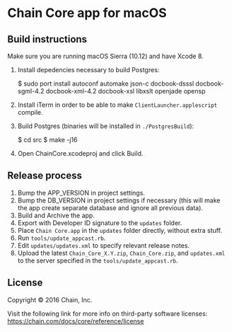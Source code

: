 # Chain Core app for macOS

## Build instructions

Make sure you are running macOS Sierra (10.12) and have Xcode 8. 

1) Install depedencies necessary to build Postgres:

    $ sudo port install autoconf automake json-c docbook-dsssl docbook-sgml-4.2 docbook-xml-4.2 docbook-xsl libxslt openjade opensp

2) Install iTerm in order to be able to make `ClientLauncher.applescript` compile.

3) Build Postgres (binaries will be installed in `./PostgresBuild`):

    $ cd src
    $ make -j16

4) Open ChainCore.xcodeproj and click Build.

## Release process

1. Bump the APP_VERSION in project settings.
2. Bump the DB_VERSION in project settings if necessary (this will make the app create separate database and ignore all previous data).
3. Build and Archive the app.
4. Export with Developer ID signature to the `updates` folder.
5. Place `Chain Core.app` in the `updates` folder directly, without extra stuff.
6. Run `tools/update_appcast.rb`. 
7. Edit `updates/updates.xml` to specify relevant release notes.
8. Upload the latest `Chain_Core_X.Y.zip`, `Chain_Core.zip`, and `updates.xml` to the server specified in the `tools/update_appcast.rb`. 


## License

Copyright © 2016 Chain, Inc.

Visit the following link for more info on third-party software licenses:
https://chain.com/docs/core/reference/license
